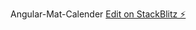 Angular-Mat-Calender
[Edit on StackBlitz ⚡️](https://stackblitz.com/edit/angular-mat-calendar-qygmdw)
